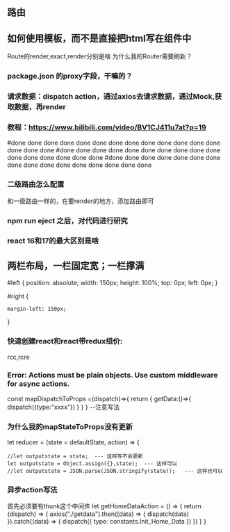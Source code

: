 ## 路由

## 如何使用模板，而不是直接把html写在组件中

Route的render,exact,render分别是啥
为什么我的Router需要刷新？

### package.json 的proxy字段，干嘛的？



### 请求数据：dispatch action，通过axios去请求数据，通过Mock,获取数据，再render



### 教程：https://www.bilibili.com/video/BV1CJ411u7at?p=19


#done done done done done done done done done done done done done done done done 
#done done done done done done done done done done done done done done done done 
#done done done done done done done done done done done done done done done done 
### 二级路由怎么配置
和一级路由一样的，在要render的地方，添加路由即可

### npm run eject 之后，对代码进行研究
### react 16和17的最大区别是啥
## 两栏布局，一栏固定宽；一栏撑满
#left {
    position: absolute;
    width: 150px;
    height: 100%;
    top: 0px;
    left: 0px;
  }

  #right {

    margin-left: 150px;

  }

### 快速创建react和react带redux组价:
rcc,rcre


### Error: Actions must be plain objects. Use custom middleware for async actions.
const mapDispatchToProps =(dispatch)=>{
    return {
        getData:()=>{
            dispatch({type:"xxxx"})
        }
    } 
}
--注意写法

### 为什么我的mapStateToProps没有更新
let reducer = (state = defaultState, action) => {

    //let outputstate = state;  --- 这样写不会更新
    let outputstate = Object.assign({},state);  --- 这样可以
    //let outputstate = JSON.parse(JSON.stringify(state));   --- 这样也可以

### 异步action写法
首先必须要有thunk这个中间件
let getHomeDataAction = () => {
    return (dispatch) => {
        axios("./getdata").then((data) => {
            dispatch(data)
        }).catch((data) => {
            dispatch({
                type: constants.Init_Home_Data
            })
        })
    }
}